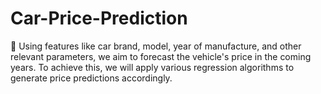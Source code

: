 # Car-Price-Prediction
🚕 Using features like car brand, model, year of manufacture, and other relevant parameters, we aim to forecast the vehicle's price in the coming years. To achieve this, we will apply various regression algorithms to generate price predictions accordingly.
